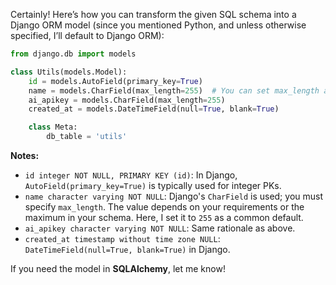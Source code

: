 Certainly! Here’s how you can transform the given SQL schema into a Django ORM model (since you mentioned Python, and unless otherwise specified, I’ll default to Django ORM):

```python
from django.db import models

class Utils(models.Model):
    id = models.AutoField(primary_key=True)
    name = models.CharField(max_length=255)  # You can set max_length as needed
    ai_apikey = models.CharField(max_length=255)
    created_at = models.DateTimeField(null=True, blank=True)

    class Meta:
        db_table = 'utils'
```

**Notes:**
- `id integer NOT NULL, PRIMARY KEY (id)`: In Django, `AutoField(primary_key=True)` is typically used for integer PKs.
- `name character varying NOT NULL`: Django's `CharField` is used; you must specify `max_length`. The value depends on your requirements or the maximum in your schema. Here, I set it to `255` as a common default.
- `ai_apikey character varying NOT NULL`: Same rationale as above.
- `created_at timestamp without time zone NULL`: `DateTimeField(null=True, blank=True)` in Django.

If you need the model in **SQLAlchemy**, let me know!
